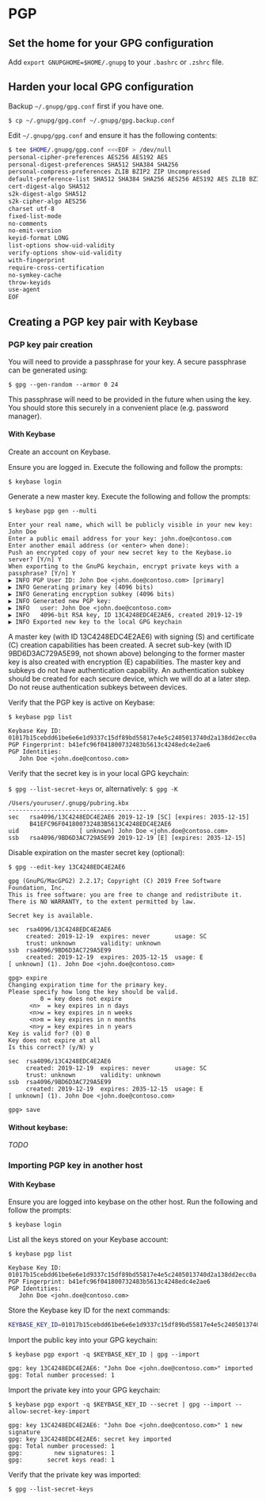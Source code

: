 # PGP

## Set the home for your GPG configuration
Add `export GNUPGHOME=$HOME/.gnupg` to your `.bashrc` or `.zshrc` file.

## Harden your local GPG configuration

Backup `~/.gnupg/gpg.conf` first if you have one.

`$ cp ~/.gnupg/gpg.conf ~/.gnupg/gpg.backup.conf`

Edit `~/.gnupg/gpg.conf` and ensure it has the following contents:

```sh
$ tee $HOME/.gnupg/gpg.conf <<<EOF > /dev/null
personal-cipher-preferences AES256 AES192 AES
personal-digest-preferences SHA512 SHA384 SHA256
personal-compress-preferences ZLIB BZIP2 ZIP Uncompressed
default-preference-list SHA512 SHA384 SHA256 AES256 AES192 AES ZLIB BZIP2 ZIP Uncompressed
cert-digest-algo SHA512
s2k-digest-algo SHA512
s2k-cipher-algo AES256
charset utf-8
fixed-list-mode
no-comments
no-emit-version
keyid-format LONG
list-options show-uid-validity
verify-options show-uid-validity
with-fingerprint
require-cross-certification
no-symkey-cache
throw-keyids
use-agent
EOF
```

## Creating a PGP key pair with Keybase

### PGP key pair creation

You will need to provide a passphrase for your key. A secure passphrase can be generated using:

`$ gpg --gen-random --armor 0 24`

This passphrase will need to be provided in the future when using the key. You should store this securely in a convenient place (e.g. password manager).

#### With Keybase

Create an account on Keybase.

Ensure you are logged in. Execute the following and follow the prompts:

`$ keybase login`

Generate a new master key. Execute the following and follow the prompts:

`$ keybase pgp gen --multi`

```
Enter your real name, which will be publicly visible in your new key: John Doe
Enter a public email address for your key: john.doe@contoso.com
Enter another email address (or <enter> when done):
Push an encrypted copy of your new secret key to the Keybase.io server? [Y/n] Y
When exporting to the GnuPG keychain, encrypt private keys with a passphrase? [Y/n] Y
▶ INFO PGP User ID: John Doe <john.doe@contoso.com> [primary]
▶ INFO Generating primary key (4096 bits)
▶ INFO Generating encryption subkey (4096 bits)
▶ INFO Generated new PGP key:
▶ INFO   user: John Doe <john.doe@contoso.com>
▶ INFO   4096-bit RSA key, ID 13C4248EDC4E2AE6, created 2019-12-19
▶ INFO Exported new key to the local GPG keychain
```

A master key (with ID 13C4248EDC4E2AE6) with signing (S) and certificate (C) creation capabilities has been created.
A secret sub-key (with ID 9BD6D3AC729A5E99, not shown above) belonging to the former master key is also created with encryption (E) capabilities.
The master key and subkeys do not have authentication capability. An authentication subkey should be created for each secure device, which we will do at a later step. Do not reuse authentication subkeys between devices.

Verify that the PGP key is active on Keybase:

`$ keybase pgp list`

```
Keybase Key ID:  01017b15cebdd61be6e6e1d9337c15df89bd55817e4e5c2405013740d2a138dd2ecc0a
PGP Fingerprint: b41efc96f041800732483b5613c4248edc4e2ae6
PGP Identities:
   John Doe <john.doe@contoso.com>
```

Verify that the secret key is in your local GPG keychain:

`$ gpg --list-secret-keys`
or, alternatively:
`$ gpg -K`

```
/Users/youruser/.gnupg/pubring.kbx
---------------------------------------
sec   rsa4096/13C4248EDC4E2AE6 2019-12-19 [SC] [expires: 2035-12-15]
      B41EFC96F041800732483B5613C4248EDC4E2AE6
uid                 [ unknown] John Doe <john.doe@contoso.com>
ssb   rsa4096/9BD6D3AC729A5E99 2019-12-19 [E] [expires: 2035-12-15]
```

Disable expiration on the master secret key (optional):

`$ gpg --edit-key 13C4248EDC4E2AE6`

```
gpg (GnuPG/MacGPG2) 2.2.17; Copyright (C) 2019 Free Software Foundation, Inc.
This is free software: you are free to change and redistribute it.
There is NO WARRANTY, to the extent permitted by law.

Secret key is available.

sec  rsa4096/13C4248EDC4E2AE6
     created: 2019-12-19  expires: never       usage: SC
     trust: unknown       validity: unknown
ssb  rsa4096/9BD6D3AC729A5E99
     created: 2019-12-19  expires: 2035-12-15  usage: E
[ unknown] (1). John Doe <john.doe@contoso.com>

gpg> expire
Changing expiration time for the primary key.
Please specify how long the key should be valid.
         0 = key does not expire
      <n>  = key expires in n days
      <n>w = key expires in n weeks
      <n>m = key expires in n months
      <n>y = key expires in n years
Key is valid for? (0) 0
Key does not expire at all
Is this correct? (y/N) y

sec  rsa4096/13C4248EDC4E2AE6
     created: 2019-12-19  expires: never       usage: SC
     trust: unknown       validity: unknown
ssb  rsa4096/9BD6D3AC729A5E99
     created: 2019-12-19  expires: 2035-12-15  usage: E
[ unknown] (1). John Doe <john.doe@contoso.com>

gpg> save
```

#### Without keybase:
*TODO*

### Importing PGP key in another host

#### With Keybase

Ensure you are logged into keybase on the other host. Run the following and follow the prompts:

`$ keybase login`

List all the keys stored on your Keybase account:

`$ keybase pgp list`

```
Keybase Key ID:  01017b15cebdd61be6e6e1d9337c15df89bd55817e4e5c2405013740d2a138dd2ecc0a
PGP Fingerprint: b41efc96f041800732483b5613c4248edc4e2ae6
PGP Identities:
   John Doe <john.doe@contoso.com>
```

Store the Keybase key ID for the next commands:

```sh
KEYBASE_KEY_ID=01017b15cebdd61be6e6e1d9337c15df89bd55817e4e5c2405013740d2a138dd2ecc0a
```

Import the public key into your GPG keychain:

`$ keybase pgp export -q $KEYBASE_KEY_ID | gpg --import`

```
gpg: key 13C4248EDC4E2AE6: "John Doe <john.doe@contoso.com>" imported
gpg: Total number processed: 1
```

Import the private key into your GPG keychain:

`$ keybase pgp export -q $KEYBASE_KEY_ID --secret | gpg --import --allow-secret-key-import`

```
gpg: key 13C4248EDC4E2AE6: "John Doe <john.doe@contoso.com>" 1 new signature
gpg: key 13C4248EDC4E2AE6: secret key imported
gpg: Total number processed: 1
gpg:         new signatures: 1
gpg:       secret keys read: 1
```

Verify that the private key was imported:

`$ gpg --list-secret-keys`

